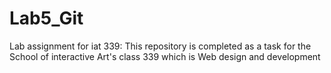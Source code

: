# Lab5_Git
Lab assignment for iat 339:
This repository is completed as a task for the School of interactive Art's class 339 
which is Web design and development 
